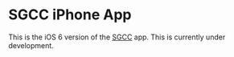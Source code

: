 # SGCC iPhone App

This is the iOS 6 version of the [SGCC](https://itunes.apple.com/us/app/sgcc/id449459787?mt=8) app.  This is currently under development.